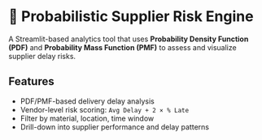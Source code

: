 # 🚚 Probabilistic Supplier Risk Engine

A Streamlit-based analytics tool that uses **Probability Density Function (PDF)** and **Probability Mass Function (PMF)** to assess and visualize supplier delay risks.

## Features
- PDF/PMF-based delivery delay analysis
- Vendor-level risk scoring: `Avg Delay + 2 × % Late`
- Filter by material, location, time window
- Drill-down into supplier performance and delay patterns


